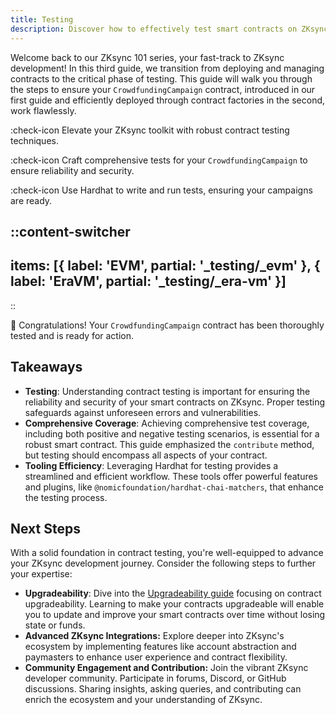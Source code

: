 ```yaml
---
title: Testing
description: Discover how to effectively test smart contracts on ZKsync Era ecosystem.
---
```


Welcome back to our ZKsync 101 series, your fast-track to ZKsync development! In this
third guide, we transition from deploying and managing contracts to the critical phase
of testing. This guide will walk you through the steps to ensure your `CrowdfundingCampaign`
contract, introduced in our first guide and efficiently deployed through contract factories
in the second, work flawlessly.

:check-icon Elevate your ZKsync toolkit with robust contract testing techniques.

:check-icon Craft comprehensive tests for your `CrowdfundingCampaign` to ensure reliability and security.

:check-icon Use Hardhat to write and run tests, ensuring your campaigns are ready.

::content-switcher
---
items: [{
  label: 'EVM',
  partial: '_testing/_evm'
}, {
  label: 'EraVM',
  partial: '_testing/_era-vm'
}]
---
::

🎉 Congratulations! Your `CrowdfundingCampaign` contract
has been thoroughly tested and is ready for action.

## Takeaways

- **Testing**: Understanding contract testing is important for ensuring the reliability and security of your smart contracts
on ZKsync. Proper testing safeguards against unforeseen errors and vulnerabilities.
- **Comprehensive Coverage**: Achieving comprehensive test coverage, including both positive and negative testing
scenarios, is essential for a robust smart contract. This guide emphasized the `contribute` method,
but testing should encompass all aspects of your contract.
- **Tooling Efficiency**: Leveraging Hardhat for testing provides a streamlined and efficient workflow.
These tools offer powerful features and plugins, like `@nomicfoundation/hardhat-chai-matchers`,
that enhance the testing process.

## Next Steps

With a solid foundation in contract testing, you're well-equipped to advance your ZKsync
development journey. Consider the following steps to further your expertise:

- **Upgradeability**: Dive into the [Upgradeability guide](/zksync-era/guides/zksync-101/upgrading) focusing on contract upgradeability.
Learning to make your contracts upgradeable will enable you to update and improve your smart contracts
over time without losing state or funds.
- **Advanced ZKsync Integrations:** Explore deeper into ZKsync's ecosystem by
implementing features like account abstraction and paymasters to enhance user
experience and contract flexibility.
- **Community Engagement and Contribution:** Join the vibrant ZKsync developer community.
Participate in forums, Discord, or GitHub discussions. Sharing insights, asking queries,
and contributing can enrich the ecosystem and your understanding of ZKsync.
